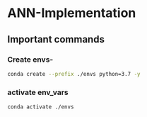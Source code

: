 # ANN-Implementation

## Important commands

### Create envs-

```bash
conda create --prefix ./envs python=3.7 -y
```
### activate env_vars

``` bash 
conda activate ./envs
```
